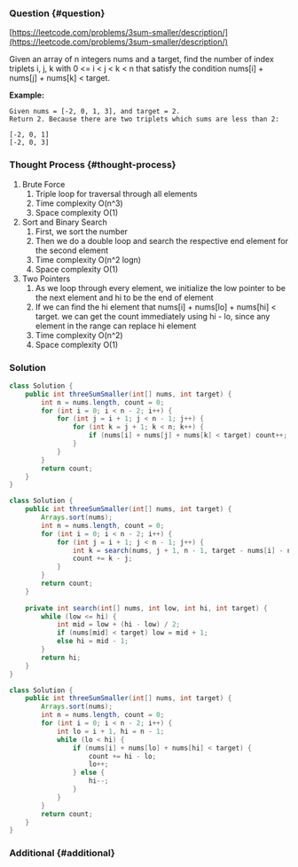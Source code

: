 ### Question {#question}

[https://leetcode.com/problems/3sum-smaller/description/](https://leetcode.com/problems/3sum-smaller/description/)

Given an array of n integers nums and a target, find the number of index triplets i, j, k with 0 &lt;= i &lt; j &lt; k &lt; n that satisfy the condition nums\[i\] + nums\[j\] + nums\[k\] &lt; target.

**Example:**

```
Given nums = [-2, 0, 1, 3], and target = 2.
Return 2. Because there are two triplets which sums are less than 2:

[-2, 0, 1]
[-2, 0, 3]
```

### Thought Process {#thought-process}

1. Brute Force
   1. Triple loop for traversal through all elements
   2. Time complexity O\(n^3\)
   3. Space complexity O\(1\)
2. Sort and Binary Search
   1. First, we sort the number
   2. Then we do a double loop and search the respective end element for the second element
   3. Time complexity O\(n^2 logn\)
   4. Space complexity O\(1\)
3. Two Pointers
   1. As we loop through every element, we initialize the low pointer to be the next element and hi to be the end of element
   2. If we can find the hi element that nums\[i\] + nums\[lo\] + nums\[hi\] &lt; target. we can get the count immediately using hi - lo, since any element in the range can replace hi element
   3. Time complexity O\(n^2\)
   4. Space complexity O\(1\)

### Solution

```java
class Solution {
    public int threeSumSmaller(int[] nums, int target) {
        int n = nums.length, count = 0;
        for (int i = 0; i < n - 2; i++) {
            for (int j = i + 1; j < n - 1; j++) {
                for (int k = j + 1; k < n; k++) {
                    if (nums[i] + nums[j] + nums[k] < target) count++;
                }
            }
        }
        return count;
    }
}
```

```java
class Solution {
    public int threeSumSmaller(int[] nums, int target) {
        Arrays.sort(nums);
        int n = nums.length, count = 0;
        for (int i = 0; i < n - 2; i++) {
            for (int j = i + 1; j < n - 1; j++) {
                int k = search(nums, j + 1, n - 1, target - nums[i] - nums[j]);
                count += k - j;
            }
        }
        return count;
    }
    
    private int search(int[] nums, int low, int hi, int target) {
        while (low <= hi) {
            int mid = low + (hi - low) / 2;
            if (nums[mid] < target) low = mid + 1;
            else hi = mid - 1;
        }
        return hi;
    }
}
```

```java
class Solution {
    public int threeSumSmaller(int[] nums, int target) {
        Arrays.sort(nums);
        int n = nums.length, count = 0;
        for (int i = 0; i < n - 2; i++) {
            int lo = i + 1, hi = n - 1;
            while (lo < hi) {
                if (nums[i] + nums[lo] + nums[hi] < target) {
                    count += hi - lo;
                    lo++;
                } else {
                    hi--;
                }
            }
        }
        return count;
    }
}
```

### Additional {#additional}



